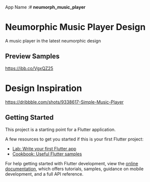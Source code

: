 App Name :# **neumorph_music_player**
# Neumorphic Music Player Design

A music player in the latest neumorphic design

## Preview Samples

https://ibb.co/VgxQZ25


# Design Inspiration

https://dribbble.com/shots/9338617-Simple-Music-Player


## Getting Started

This project is a starting point for a Flutter application.

A few resources to get you started if this is your first Flutter project:

- [Lab: Write your first Flutter app](https://docs.flutter.dev/get-started/codelab)
- [Cookbook: Useful Flutter samples](https://docs.flutter.dev/cookbook)

For help getting started with Flutter development, view the
[online documentation](https://docs.flutter.dev/), which offers tutorials,
samples, guidance on mobile development, and a full API reference.
